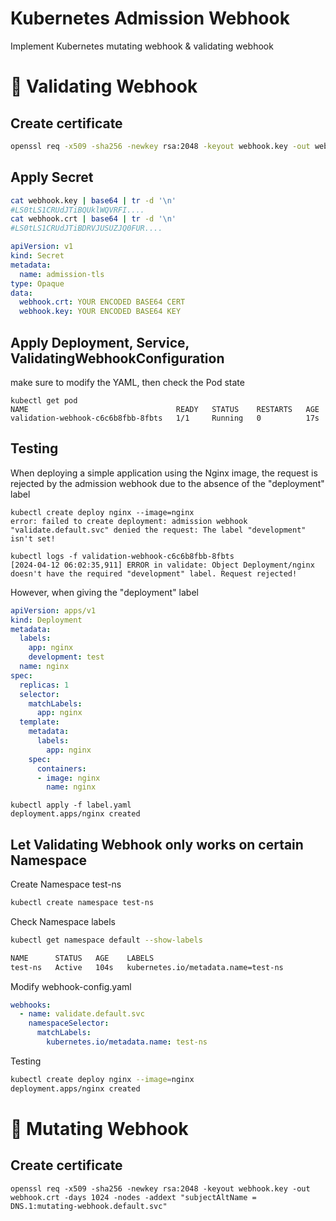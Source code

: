 # Kubernetes Admission Webhook
Implement Kubernetes mutating webhook &amp; validating webhook

# 📌 Validating Webhook
## Create certificate
```Bash
openssl req -x509 -sha256 -newkey rsa:2048 -keyout webhook.key -out webhook.crt -days 1024 -nodes -addext "subjectAltName = DNS.1:validate.default.svc"
```

## Apply Secret
```Bash
cat webhook.key | base64 | tr -d '\n'
#LS0tLS1CRUdJTiBQUklWQVRFI....
cat webhook.crt | base64 | tr -d '\n'
#LS0tLS1CRUdJTiBDRVJUSUZJQ0FUR....
```
```YAML
apiVersion: v1
kind: Secret
metadata:
  name: admission-tls
type: Opaque
data:
  webhook.crt: YOUR ENCODED BASE64 CERT
  webhook.key: YOUR ENCODED BASE64 KEY
```

## Apply Deployment, Service, ValidatingWebhookConfiguration
make sure to modify the YAML, then check the Pod state
```
kubectl get pod
NAME                                 READY   STATUS    RESTARTS   AGE
validation-webhook-c6c6b8fbb-8fbts   1/1     Running   0          17s
```

## Testing
When deploying a simple application using the Nginx image, the request is rejected by the admission webhook due to the absence of the "deployment" label
```
kubectl create deploy nginx --image=nginx
error: failed to create deployment: admission webhook "validate.default.svc" denied the request: The label "development" isn't set!
```
```
kubectl logs -f validation-webhook-c6c6b8fbb-8fbts
[2024-04-12 06:02:35,911] ERROR in validate: Object Deployment/nginx doesn't have the required "development" label. Request rejected!
```
However, when giving the "deployment" label
```Yaml
apiVersion: apps/v1
kind: Deployment
metadata:
  labels:
    app: nginx
    development: test
  name: nginx
spec:
  replicas: 1
  selector:
    matchLabels:
      app: nginx
  template:
    metadata:
      labels:
        app: nginx
    spec:
      containers:
      - image: nginx
        name: nginx
```
```
kubectl apply -f label.yaml
deployment.apps/nginx created
```

## Let Validating Webhook only works on certain Namespace
Create Namespace test-ns
```bash
kubectl create namespace test-ns
```
Check Namespace labels
```bash
kubectl get namespace default --show-labels

NAME      STATUS   AGE    LABELS
test-ns   Active   104s   kubernetes.io/metadata.name=test-ns
```
Modify webhook-config.yaml
```Yaml
webhooks:
  - name: validate.default.svc
    namespaceSelector:
      matchLabels:
        kubernetes.io/metadata.name: test-ns
```
Testing
```bash
kubectl create deploy nginx --image=nginx
deployment.apps/nginx created
```

# 📌 Mutating Webhook
## Create certificate
```
openssl req -x509 -sha256 -newkey rsa:2048 -keyout webhook.key -out webhook.crt -days 1024 -nodes -addext "subjectAltName = DNS.1:mutating-webhook.default.svc"
```
